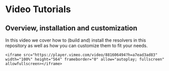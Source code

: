 # Video Tutorials

## Overview, installation and customization
In this video we cover how to (build and) install the resolvers in this repository as well as how you can customize them to fit your needs.
```admonish note title=""
<iframe src="https://player.vimeo.com/video/881606494?h=a7ead3ad83" width="100%" height="564" frameborder="0" allow="autoplay; fullscreen" allowfullscreen></iframe>
```

